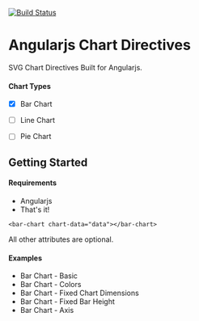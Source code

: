 [![Build Status](https://travis-ci.org/justinwp/angular_svg_charts.svg?branch=master)](https://travis-ci.org/justinwp/angular_svg_charts)

# Angularjs Chart Directives

SVG Chart Directives Built for Angularjs.

#### Chart Types
- [x] Bar Chart
- [ ] Line Chart
- [ ] Pie Chart


## Getting Started

#### Requirements
- Angularjs
- That's it!
```
<bar-chart chart-data="data"></bar-chart>
```
All other attributes are optional.

#### Examples
- Bar Chart - Basic
- Bar Chart - Colors
- Bar Chart - Fixed Chart Dimensions
- Bar Chart - Fixed Bar Height
- Bar Chart - Axis
